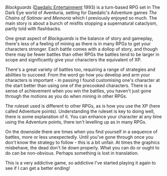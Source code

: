 *Blackguards*
([Daedalic Entertainment](https://www.daedalic.com/?lang_new=en) 1993)
is a turn-based RPG set in
The Dark Eye world of Aventuria, setting for Daedalic's Adventure
games
*The Chains of Satinav* and
*Memoria* which I previously
enjoyed so much.  The main story is about a bunch of misfits stopping
a supernatural cataclysm, partly told with flashbacks.

One great aspect of *Blackguards* is the balance of story and
gameplay, there's less of a feeling of mining as there is in many
RPGs to get your characters stronger.  Each battle comes with a dollop of
story, and though there may be fewer battles than other RPGs the battles
tend to be larger in scope and significantly give your characters the
equivalent of XP.

There's a great variety of battles too, requiring a range of strategies
and abilities to succeed.  From the word go how you develop and arm your
characters is important - in passing I found customising one's character
at the start better than using one of the precooked characters.  There is
a sense of achievement when you win the battles, you haven't just gone
through the motions as you do when mining in other RPGs.

The ruleset used is different to other RPGs, as is how you use the XP (here
called Adventure points).  Understanding the ruleset is key to doing well,
there is some explanation of it.  You can enhance your character at any time
using the Adventure points, there isn't levelling up as in many RPGs.

On the downside there are times when you find yourself in a sequence of
battles, more or less unexpectedly.  Until you've gone through once you
don't know the strategy to follow - this is a bit unfair.  At times the
graphics misbehave, the dead don't lie down properly.  What you can do or
ought to do can be non-obvious.  Perhaps something is lost in translation.

This is a very addictive game, so addictive I've started playing it again to
see if I can get a better ending!
